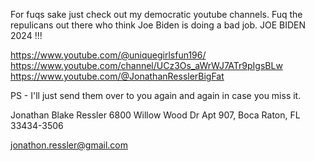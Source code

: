 For fuqs sake just check out my democratic youtube channels.  Fuq the repulicans out there who think Joe Biden is doing a bad job.  JOE BIDEN 2024 !!!

https://www.youtube.com/@uniquegirlsfun196/
https://www.youtube.com/channel/UCz3Os_aWrWJ7ATr9pIgsBLw
https://www.youtube.com/@JonathanResslerBigFat

PS - I'll just send them over to you again and again in case you miss it.


Jonathan Blake Ressler
6800 Willow Wood Dr Apt 907, Boca Raton, FL 33434-3506

jonathon.ressler@gmail.com

